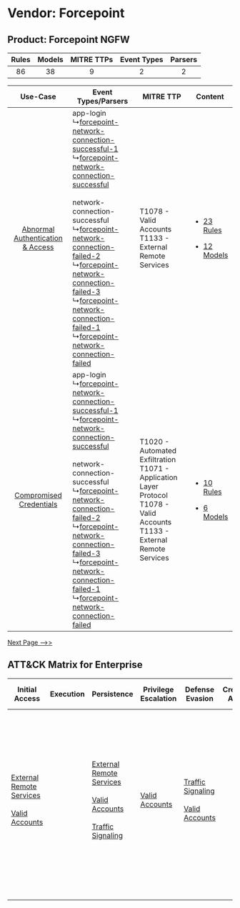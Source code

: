 Vendor: Forcepoint
==================
Product: Forcepoint NGFW
------------------------
| Rules | Models | MITRE TTPs | Event Types | Parsers |
|:-----:|:------:|:----------:|:-----------:|:-------:|
|  86   |   38   |     9      |      2      |    2    |

|    Use-Case    | Event Types/Parsers    | MITRE TTP    | Content    |
|:----:| ---- | ---- | ---- |
| [Abnormal Authentication & Access](../../../UseCases/uc_abnormal_authentication_&_access.md) |  app-login<br> ↳[forcepoint-network-connection-successful-1](Ps/pC_forcepointnetworkconnectionsuccessful1.md)<br> ↳[forcepoint-network-connection-successful](Ps/pC_forcepointnetworkconnectionsuccessful.md)<br><br> network-connection-successful<br> ↳[forcepoint-network-connection-failed-2](Ps/pC_forcepointnetworkconnectionfailed2.md)<br> ↳[forcepoint-network-connection-failed-3](Ps/pC_forcepointnetworkconnectionfailed3.md)<br> ↳[forcepoint-network-connection-failed-1](Ps/pC_forcepointnetworkconnectionfailed1.md)<br> ↳[forcepoint-network-connection-failed](Ps/pC_forcepointnetworkconnectionfailed.md)<br> | T1078 - Valid Accounts<br>T1133 - External Remote Services<br>    | [<ul><li>23 Rules</li></ul><ul><li>12 Models</li></ul>](RM/r_m_forcepoint_forcepoint_ngfw_Abnormal_Authentication_&_Access.md) |
|          [Compromised Credentials](../../../UseCases/uc_compromised_credentials.md)          |  app-login<br> ↳[forcepoint-network-connection-successful-1](Ps/pC_forcepointnetworkconnectionsuccessful1.md)<br> ↳[forcepoint-network-connection-successful](Ps/pC_forcepointnetworkconnectionsuccessful.md)<br><br> network-connection-successful<br> ↳[forcepoint-network-connection-failed-2](Ps/pC_forcepointnetworkconnectionfailed2.md)<br> ↳[forcepoint-network-connection-failed-3](Ps/pC_forcepointnetworkconnectionfailed3.md)<br> ↳[forcepoint-network-connection-failed-1](Ps/pC_forcepointnetworkconnectionfailed1.md)<br> ↳[forcepoint-network-connection-failed](Ps/pC_forcepointnetworkconnectionfailed.md)<br> | T1020 - Automated Exfiltration<br>T1071 - Application Layer Protocol<br>T1078 - Valid Accounts<br>T1133 - External Remote Services<br> | [<ul><li>10 Rules</li></ul><ul><li>6 Models</li></ul>](RM/r_m_forcepoint_forcepoint_ngfw_Compromised_Credentials.md)    |
[Next Page -->>](2_ds_forcepoint_forcepoint_ngfw.md)

ATT&CK Matrix for Enterprise
----------------------------
| Initial Access                                                                                                                                   | Execution | Persistence                                                                                                                                                                                                            | Privilege Escalation                                                | Defense Evasion                                                                                                                           | Credential Access | Discovery | Lateral Movement | Collection | Command and Control                                                                                                                                                                                                                                                                                                                                                                                                                                | Exfiltration                                                                | Impact                                                                  |
| ------------------------------------------------------------------------------------------------------------------------------------------------ | --------- | ---------------------------------------------------------------------------------------------------------------------------------------------------------------------------------------------------------------------- | ------------------------------------------------------------------- | ----------------------------------------------------------------------------------------------------------------------------------------- | ----------------- | --------- | ---------------- | ---------- | -------------------------------------------------------------------------------------------------------------------------------------------------------------------------------------------------------------------------------------------------------------------------------------------------------------------------------------------------------------------------------------------------------------------------------------------------- | --------------------------------------------------------------------------- | ----------------------------------------------------------------------- |
| [External Remote Services](https://attack.mitre.org/techniques/T1133)<br><br>[Valid Accounts](https://attack.mitre.org/techniques/T1078)<br><br> |           | [External Remote Services](https://attack.mitre.org/techniques/T1133)<br><br>[Valid Accounts](https://attack.mitre.org/techniques/T1078)<br><br>[Traffic Signaling](https://attack.mitre.org/techniques/T1205)<br><br> | [Valid Accounts](https://attack.mitre.org/techniques/T1078)<br><br> | [Traffic Signaling](https://attack.mitre.org/techniques/T1205)<br><br>[Valid Accounts](https://attack.mitre.org/techniques/T1078)<br><br> |                   |           |                  |            | [Non-Standard Port](https://attack.mitre.org/techniques/T1571)<br><br>[Traffic Signaling](https://attack.mitre.org/techniques/T1205)<br><br>[Proxy: Multi-hop Proxy](https://attack.mitre.org/techniques/T1090/003)<br><br>[Proxy: External Proxy](https://attack.mitre.org/techniques/T1090/002)<br><br>[Application Layer Protocol](https://attack.mitre.org/techniques/T1071)<br><br>[Proxy](https://attack.mitre.org/techniques/T1090)<br><br> | [Automated Exfiltration](https://attack.mitre.org/techniques/T1020)<br><br> | [Resource Hijacking](https://attack.mitre.org/techniques/T1496)<br><br> |